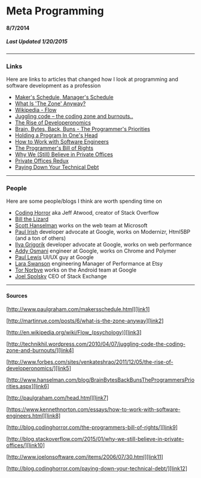 # Meta Programming
#### 8/7/2014
##### Last Updated 1/20/2015

---

### Links

Here are links to articles that changed how I look at programming and software development as a profession

* [Maker's Schedule, Manager's Schedule][link1]
* [What Is 'The Zone' Anyway?][link2]
* [Wikipedia - Flow][link3]
* [Juggling code – the coding zone and burnouts..][link4]
* [The Rise of Developeronomics][link5]
* [Brain, Bytes, Back, Buns - The Programmer's Priorities][link6]
* [Holding a Program In One's Head][link7]
* [How to Work with Software Engineers][link8]
* [The Programmer's Bill of Rights][link9]
* [Why We (Still) Believe in Private Offices][link10]
* [Private Offices Redux][link11]
* [Paying Down Your Technical Debt][link12]

---

### People

Here are some people/blogs I think are worth spending time on

* [Coding Horror][people1] aka Jeff Atwood, creator of Stack Overflow
* [Bill the Lizard][people3]
* [Scott Hanselman][people2] works on the web team at Microsoft
* [Paul Irish][people4] developer advocate at Google, works on Modernizr, Html5BP (and a ton of others)
* [Ilya Grigorik][people5] developer advocate at Google, works on web performance
* [Addy Osmani][people7] engineer at Google, works on Chrome and Polymer
* [Paul Lewis][people6] UI/UX guy at Google
* [Lara Swanson][people8] engineering Manager of Performance at Etsy
* [Tor Norbye][people9] works on the Android team at Google
* [Joel Spolsky][people10] CEO of Stack Exchange

---

#### Sources

[http://www.paulgraham.com/makersschedule.html][link1]

[http://martinrue.com/posts/6/what-is-the-zone-anyway][link2]

[http://en.wikipedia.org/wiki/Flow_(psychology)][link3]

[http://technikhil.wordpress.com/2010/04/07/juggling-code-the-coding-zone-and-burnouts/][link4]

[http://www.forbes.com/sites/venkateshrao/2011/12/05/the-rise-of-developeronomics/][link5]

[http://www.hanselman.com/blog/BrainBytesBackBunsTheProgrammersPriorities.aspx][link6]

[http://paulgraham.com/head.html][link7]

[https://www.kennethnorton.com/essays/how-to-work-with-software-engineers.html][link8]

[http://blog.codinghorror.com/the-programmers-bill-of-rights/][link9]

[http://blog.stackoverflow.com/2015/01/why-we-still-believe-in-private-offices/][link10]

[http://www.joelonsoftware.com/items/2006/07/30.html][link11]

[http://blog.codinghorror.com/paying-down-your-technical-debt/][link12]


[link1]: http://www.paulgraham.com/makersschedule.html
[link2]: http://martinrue.com/posts/6/what-is-the-zone-anyway
[link3]: http://en.wikipedia.org/wiki/Flow_(psychology)
[link4]: http://technikhil.wordpress.com/2010/04/07/juggling-code-the-coding-zone-and-burnouts/
[link5]: http://www.forbes.com/sites/venkateshrao/2011/12/05/the-rise-of-developeronomics/
[link6]: http://www.hanselman.com/blog/BrainBytesBackBunsTheProgrammersPriorities.aspx
[link7]: http://paulgraham.com/head.html
[link8]: https://www.kennethnorton.com/essays/how-to-work-with-software-engineers.html
[link9]: http://blog.codinghorror.com/the-programmers-bill-of-rights/
[link10]: http://blog.stackoverflow.com/2015/01/why-we-still-believe-in-private-offices/
[link11]: http://www.joelonsoftware.com/items/2006/07/30.html
[link12]: http://blog.codinghorror.com/paying-down-your-technical-debt/

[people1]: http://blog.codinghorror.com/
[people2]: http://www.hanselman.com/blog/
[people3]: http://www.billthelizard.com/
[people4]: https://twitter.com/paul_irish
[people5]: https://www.igvita.com/
[people6]: http://aerotwist.com/
[people7]: http://addyosmani.com/blog/
[people8]: http://laraswanson.com/
[people9]: https://plus.google.com/u/0/+TorNorbye/posts
[people10]: http://www.joelonsoftware.com/